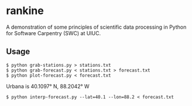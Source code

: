rankine
=======

A demonstration of some principles of scientific data processing in
Python for Software Carpentry (SWC) at UIUC.

## Usage

	$ python grab-stations.py > stations.txt
	$ python grab-forecast.py < stations.txt > forecast.txt
	$ python plot-forecast.py < forecast.txt

Urbana is 40.1097° N, 88.2042° W

	$ python interp-forecast.py --lat=40.1 --lon=88.2 < forecast.txt
